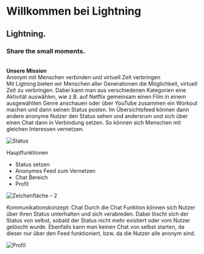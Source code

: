 # Willkommen bei Lightning
## Lightning.
### Share the small moments.


<br> **Unsere Mission** 
<br> Anonym mit Menschen verbinden und virtuell Zeit verbringen 
<br>
Mit Ligtning bieten wir Menschen aller Generationen die Möglichkeit, virtuell Zeit zu verbringen. Dabei kann man aus verschiedenen Kategorien eine Aktivität auswählen, wie z.B. auf Netflix gemeinsam einen Film in einem ausgewählten Genre anschauen oder über YouTube zusammen ein Workout machen und dann seinen Status posten. Im Übersichtsfeed können dann andere anonyme Nutzer den Status sehen und andersrum und sich über einen Chat dann in Verbindung setzen. So können sich Menschen mit gleichen Interessen vernetzen.

![Status](https://user-images.githubusercontent.com/56445993/121703031-b1364980-cad2-11eb-8886-d14ecd6bd2cd.png)

Hauptfunktionen
- Status setzen
- Anonymes Feed zum Vernetzen
- Chat Bereich 
- Profil 

![Zeichenfläche – 2](https://user-images.githubusercontent.com/56445993/121700972-babeb200-cad0-11eb-90e3-b1ac6605a23b.png)

Kommunikationskonzept: Chat
Durch die Chat Funktion können sich Nutzer über ihren Status unterhalten
und sich verabreden. Dabei löscht sich der Status von selbst, sobald
der Status nicht mehr existiert oder vom Nutzer gelöscht wurde.
Ebenfalls kann man keinen Chat von selbst starten, da dieser nur 
über den Feed funktioniert, bzw. da die Nutzer alle anonym sind.

![Profil](https://user-images.githubusercontent.com/56445993/121701058-cf02af00-cad0-11eb-964b-3f5290636625.png)

